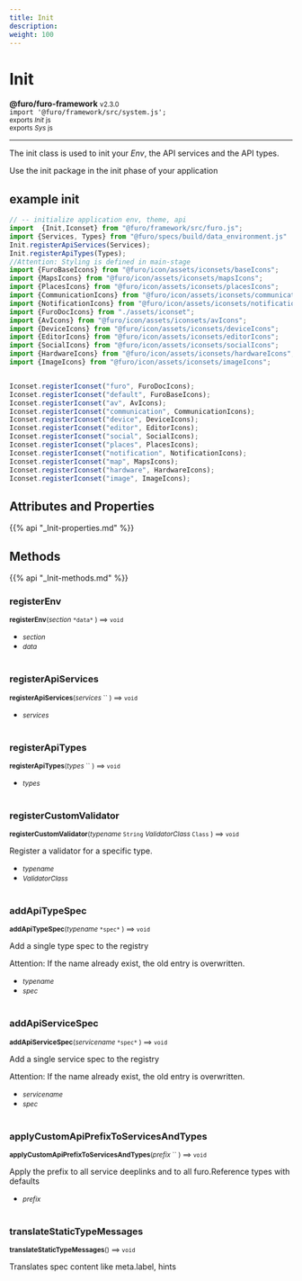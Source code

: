 ```yaml
---
title: Init
description: 
weight: 100
---
```


# Init

**@furo/furo-framework** <small>v2.3.0</small>
<br>`import '@furo/framework/src/system.js';`<small>
<br>exports *Init* js
<br>exports *Sys* js</small>


****

The init class is used to init your *Env*, the API services and the API types.

Use the init package in the init phase of your application

## example init


```javascript
// -- initialize application env, theme, api
import  {Init,Iconset} from "@furo/framework/src/furo.js";
import {Services, Types} from "@furo/specs/build/data_environment.js"
Init.registerApiServices(Services);
Init.registerApiTypes(Types);
//Attention: Styling is defined in main-stage
import {FuroBaseIcons} from "@furo/icon/assets/iconsets/baseIcons";
import {MapsIcons} from "@furo/icon/assets/iconsets/mapsIcons";
import {PlacesIcons} from "@furo/icon/assets/iconsets/placesIcons";
import {CommunicationIcons} from "@furo/icon/assets/iconsets/communicationIcons";
import {NotificationIcons} from "@furo/icon/assets/iconsets/notificationIcons";
import {FuroDocIcons} from "./assets/iconset";
import {AvIcons} from "@furo/icon/assets/iconsets/avIcons";
import {DeviceIcons} from "@furo/icon/assets/iconsets/deviceIcons";
import {EditorIcons} from "@furo/icon/assets/iconsets/editorIcons";
import {SocialIcons} from "@furo/icon/assets/iconsets/socialIcons";
import {HardwareIcons} from "@furo/icon/assets/iconsets/hardwareIcons";
import {ImageIcons} from "@furo/icon/assets/iconsets/imageIcons";


Iconset.registerIconset("furo", FuroDocIcons);
Iconset.registerIconset("default", FuroBaseIcons);
Iconset.registerIconset("av", AvIcons);
Iconset.registerIconset("communication", CommunicationIcons);
Iconset.registerIconset("device", DeviceIcons);
Iconset.registerIconset("editor", EditorIcons);
Iconset.registerIconset("social", SocialIcons);
Iconset.registerIconset("places", PlacesIcons);
Iconset.registerIconset("notification", NotificationIcons);
Iconset.registerIconset("map", MapsIcons);
Iconset.registerIconset("hardware", HardwareIcons);
Iconset.registerIconset("image", ImageIcons);

```

## Attributes and Properties
{{% api "_Init-properties.md" %}}













## Methods
{{% api "_Init-methods.md" %}}


### **registerEnv**
<small>**registerEnv**(*section* `` *data* `` ) ⟹ `void`</small>



- <small>*section* </small>
- <small>*data* </small>
<br><br>

### **registerApiServices**
<small>**registerApiServices**(*services* `` ) ⟹ `void`</small>



- <small>*services* </small>
<br><br>

### **registerApiTypes**
<small>**registerApiTypes**(*types* `` ) ⟹ `void`</small>



- <small>*types* </small>
<br><br>

### **registerCustomValidator**
<small>**registerCustomValidator**(*typename* `String` *ValidatorClass* `Class` ) ⟹ `void`</small>

Register a validator for a specific type.

- <small>*typename* </small>
- <small>*ValidatorClass* </small>
<br><br>

### **addApiTypeSpec**
<small>**addApiTypeSpec**(*typename* `` *spec* `` ) ⟹ `void`</small>

Add a single type spec to the registry

Attention: If the name already exist, the old entry is overwritten.

- <small>*typename* </small>
- <small>*spec* </small>
<br><br>

### **addApiServiceSpec**
<small>**addApiServiceSpec**(*servicename* `` *spec* `` ) ⟹ `void`</small>

Add a single service spec to the registry

Attention: If the name already exist, the old entry is overwritten.

- <small>*servicename* </small>
- <small>*spec* </small>
<br><br>

### **applyCustomApiPrefixToServicesAndTypes**
<small>**applyCustomApiPrefixToServicesAndTypes**(*prefix* `` ) ⟹ `void`</small>

Apply the prefix to all service deeplinks and to all furo.Reference types with defaults

- <small>*prefix* </small>
<br><br>

### **translateStaticTypeMessages**
<small>**translateStaticTypeMessages**() ⟹ `void`</small>

Translates spec content like meta.label, hints

<br><br>
